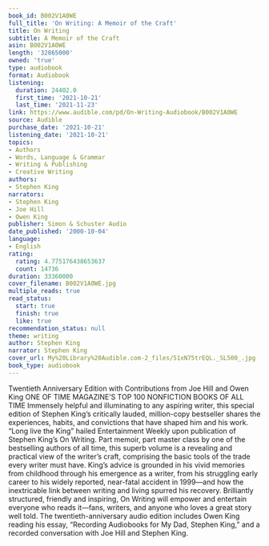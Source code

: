 ```yaml
---
book_id: B002V1A0WE
full_title: 'On Writing: A Memoir of the Craft'
title: On Writing
subtitle: A Memoir of the Craft
asin: B002V1A0WE
length: '32865000'
owned: 'true'
type: audiobook
format: Audiobook
listening:
  duration: 24402.0
  first_time: '2021-10-21'
  last_time: '2021-11-23'
link: https://www.audible.com/pd/On-Writing-Audiobook/B002V1A0WE
source: Audible
purchase_date: '2021-10-21'
listening_date: '2021-10-21'
topics:
- Authors
- Words, Language & Grammar
- Writing & Publishing
- Creative Writing
authors:
- Stephen King
narrators:
- Stephen King
- Joe Hill
- Owen King
publisher: Simon & Schuster Audio
date_published: '2000-10-04'
language:
- English
rating:
  rating: 4.775176438653637
  count: 14736
duration: 33360000
cover_filename: B002V1A0WE.jpg
multiple_reads: true
read_status:
  start: true
  finish: true
  like: true
recommendation_status: null
theme: writing
author: Stephen King
narrator: Stephen King
cover_url: My%20Library%20Audible.com-2_files/51xN75trEQL._SL500_.jpg
book_type: audiobook
---
```

Twentieth Anniversary Edition with Contributions from Joe Hill and Owen King  ONE OF TIME MAGAZINE’S TOP 100 NONFICTION BOOKS OF ALL TIME  Immensely helpful and illuminating to any aspiring writer, this special edition of Stephen King’s critically lauded, million-copy bestseller shares the experiences, habits, and convictions that have shaped him and his work.
“Long live the King” hailed Entertainment Weekly upon publication of Stephen King’s On Writing. Part memoir, part master class by one of the bestselling authors of all time, this superb volume is a revealing and practical view of the writer’s craft, comprising the basic tools of the trade every writer must have. King’s advice is grounded in his vivid memories from childhood through his emergence as a writer, from his struggling early career to his widely reported, near-fatal accident in 1999—and how the inextricable link between writing and living spurred his recovery. Brilliantly structured, friendly and inspiring, On Writing will empower and entertain everyone who reads it—fans, writers, and anyone who loves a great story well told.  The twentieth-anniversary audio edition includes Owen King reading his essay, “Recording Audiobooks for My Dad, Stephen King,” and a recorded conversation with Joe Hill and Stephen King.
